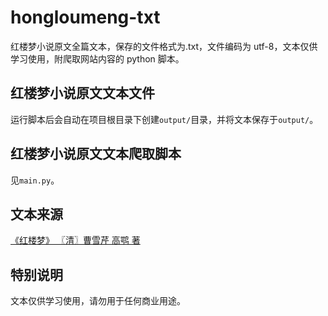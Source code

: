 # hongloumeng-txt

红楼梦小说原文全篇文本，保存的文件格式为.txt，文件编码为 utf-8，文本仅供学习使用，附爬取网站内容的 python 脚本。

## 红楼梦小说原文文本文件

运行脚本后会自动在项目根目录下创建`output/`目录，并将文本保存于`output/`。

## 红楼梦小说原文文本爬取脚本

见`main.py`。

## 文本来源

[《红楼梦》 〖清〗曹雪芹 高鹗 著](http://www.purepen.com/hlm/)

## 特别说明

文本仅供学习使用，请勿用于任何商业用途。
